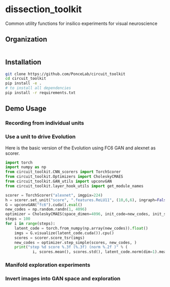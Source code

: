 # dissection_toolkit
Common utility functions for insilico experiments for visual neuroscience

## Organization
```
```

## Installation

```bash
git clone https://github.com/PonceLab/circuit_toolkit
cd circuit_toolkit
pip install -e .
# to install all dependencies
pip install -r requirements.txt
```
## Demo Usage

### Recording from individual units


### Use a unit to drive Evolution
Here is the basic version of the Evolution using FC6 GAN and alexnet as scorer. 
```python
import torch
import numpy as np
from circuit_toolkit.CNN_scorers import TorchScorer
from circuit_toolkit.Optimizers import CholeskyCMAES
from circuit_toolkit.GAN_utils import upconvGAN
from circuit_toolkit.layer_hook_utils import get_module_names

scorer = TorchScorer("alexnet", imgpix=224)
h = scorer.set_unit("score", ".features.ReLU11", (10,6,6), ingraph=False)
G = upconvGAN("fc6").cuda().eval()
new_codes = np.random.randn(1, 4096)
optimizer = CholeskyCMAES(space_dimen=4096, init_code=new_codes, init_sigma=3.0,)
steps = 100
for i in range(steps):
    latent_code = torch.from_numpy(np.array(new_codes)).float()
    imgs = G.visualize(latent_code.cuda()).cpu()
    scores = scorer.score_tsr(imgs)
    new_codes = optimizer.step_simple(scores, new_codes, )
    print("step %d score %.3f (%.3f) (norm %.2f )" % (
            i, scores.mean(), scores.std(), latent_code.norm(dim=1).mean(),))
```

### Manifold exploration experiments


### Invert images into GAN space and exploration 
